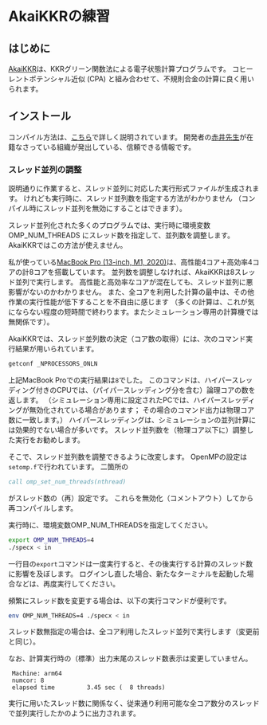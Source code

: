 # AkaiKKRの練習

## はじめに

[AkaiKKR](http://kkr.issp.u-tokyo.ac.jp/)は、KKRグリーン関数法による電子状態計算プログラムです。
コヒーレントポテンシャル近似 (CPA) と組み合わせて、不規則合金の計算に良く用いられます。

## インストール

コンパイル方法は、[こちら](https://academeia.github.io/AkaiKKR_Documents/)で詳しく説明されています。
開発者の[赤井先生](https://www.academeia15.co.jp/materials#summary)が在籍なさっている組織が発出している、信頼できる情報です。

### スレッド並列の調整

説明通りに作業すると、スレッド並列に対応した実行形式ファイルが生成されます。
けれども実行時に、スレッド並列数を指定する方法がわかりません
（コンパイル時にスレッド並列を無効にすることはできます）。

スレッド並列化された多くのプログラムでは、実行時に環境変数 OMP_NUM_THREADS にスレッド数を指定して、並列数を調整します。
AkaiKKRではこの方法が使えません。

私が使っている[MacBook Pro (13-inch, M1, 2020)](https://support.apple.com/kb/SP824?locale=ja_JP)は、高性能4コア＋高効率4コアの計8コアを搭載しています。
並列数を調整しなければ、AkaiKKRは8スレッド並列で実行します。
高性能と高効率なコアが混在しても、スレッド並列に悪影響がないのかわかりません。
また、全コアを利用した計算の最中は、その他作業の実行性能が低下することを不自由に感じます
（多くの計算は、これが気にならない程度の短時間で終わります。またシミュレーション専用の計算機では無関係です）。

AkaiKKRでは、スレッド並列数の決定（コア数の取得）には、次のコマンド実行結果が用いられています。

```sh
getconf _NPROCESSORS_ONLN
```

上記MacBook Proでの実行結果は`8`でした。
このコマンドは、ハイパースレッディング付きのCPUでは、（パイパースレッディング分を含む）論理コアの数を返します。
（シミュレーション専用に設定されたPCでは、ハイパースレッディングが無効化されている場合があります；
その場合のコマンド出力は物理コア数に一致します。）
ハイパースレッディングは、シミュレーションの並列計算には効果的でない場合が多いです。
スレッド並列数を（物理コア以下に）調整した実行をお勧めします。

そこで、スレッド並列数を調整できるように改変します。
OpenMPの設定は`setomp.f`で行われています。
二箇所の

```fortran
call omp_set_num_threads(nthread)
```

がスレッド数の（再）設定です。
これらを無効化（コメントアウト）してから再コンパイルします。

実行時に、環境変数OMP_NUM_THREADSを指定してください。

```sh
export OMP_NUM_THREADS=4
./specx < in
```

一行目の`export`コマンドは一度実行すると、その後実行する計算のスレッド数に影響を及ぼします。
ログインし直した場合、新たなターミナルを起動した場合などは、再度実行してください。

頻繁にスレッド数を変更する場合は、以下の実行コマンドが便利です。

```sh
env OMP_NUM_THREADS=4 ./specx < in
```

スレッド数無指定の場合は、全コア利用したスレッド並列で実行します（変更前と同じ）。

なお、計算実行時の（標準）出力末尾のスレッド数表示は変更していません。

```
 Machine: arm64
 numcor: 8
 elapsed time         3.45 sec (  8 threads)
```

実行に用いたスレッド数に関係なく、従来通り利用可能な全コア数分のスレッドで並列実行したかのように出力されます。

